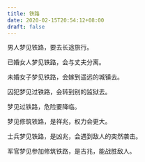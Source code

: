 ```yaml
---
title: 铁路
date: 2020-02-15T20:54:12+08:00
draft: false
---
```


男人梦见铁路，要去长途旅行。<br>


已婚女人梦见铁路，会与丈夫分离。<br>


未婚女子梦见铁路，会嫁到遥远的城镇去。<br>


囚犯梦见过铁路，会转到别的监狱去。<br>


梦见过铁路，危险要降临。<br>


梦见修筑铁路，是祥兆，权力会更大。<br>


士兵梦见铁路，是凶兆，会遇到敌人的突然袭击。<br>


军官梦见参加修筑铁路，是吉兆，能战胜敌人。<br>
